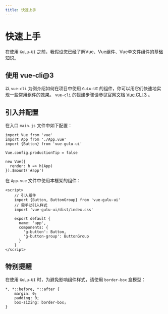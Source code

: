 ```yaml
---
title: 快速上手
---
```


# 快速上手

在使用 `GuLu-UI` 之前，我假设您已经了解Vue、Vue组件、Vue单文件组件的基础知识。

## 使用 vue-cli@3
以 `vue-cli` 为例介绍如何在项目中使用 `GuLu-UI` 的组件，你可以用它们快速地实现一些常用组件的效果。
`vue-cli` 的搭建步骤请参见官网文档 [Vue CLI 3](https://cli.vuejs.org/zh/guide/) 。

## 引入并配置
在入口 `main.js` 文件中如下配置：
```
import Vue from 'vue'
import App from './App.vue'
import {Button} from 'vue-gulu-ui'

Vue.config.productionTip = false

new Vue({
  render: h => h(App)
}).$mount('#app')
```

在 `App.vue` 文件中使用本框架的组件：
```
<script>
    // 引入组件
    import {Button, ButtonGroup} from 'vue-gulu-ui'
    // 需手动引入样式
    import 'vue-gulu-ui/dist/index.css'
    
    export default {
      name: 'app',
      components: {
        'g-button': Button,
        'g-button-group': ButtonGroup
      }
    }
</script>
```

## 特别提醒
在使用 `GuLu-UI` 时，为避免影响组件样式，请使用 `border-box` 盒模型：
```
*, *::before, *::after {
    margin: 0;
    padding: 0;
    box-sizing: border-box;
}
```